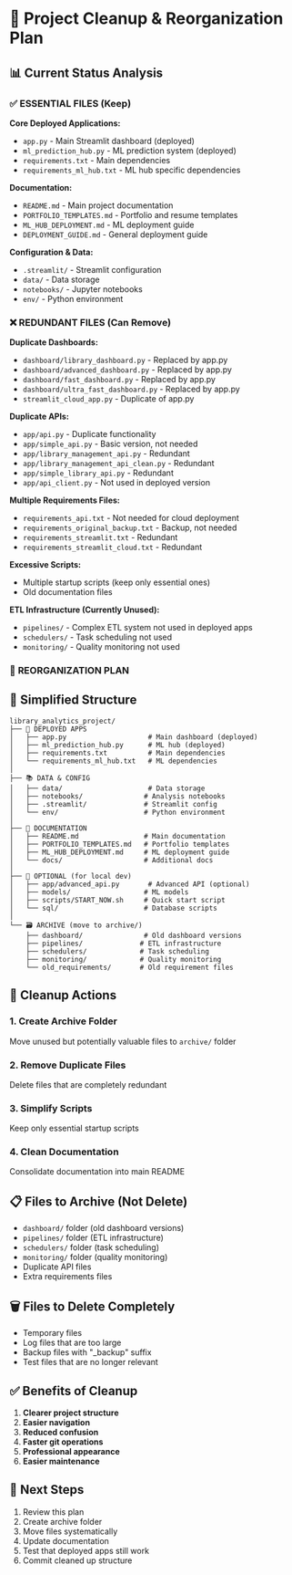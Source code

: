 # 🧹 Project Cleanup & Reorganization Plan

## 📊 **Current Status Analysis**

### ✅ **ESSENTIAL FILES (Keep)**
**Core Deployed Applications:**
- `app.py` - Main Streamlit dashboard (deployed)
- `ml_prediction_hub.py` - ML prediction system (deployed)
- `requirements.txt` - Main dependencies
- `requirements_ml_hub.txt` - ML hub specific dependencies

**Documentation:**
- `README.md` - Main project documentation
- `PORTFOLIO_TEMPLATES.md` - Portfolio and resume templates
- `ML_HUB_DEPLOYMENT.md` - ML deployment guide
- `DEPLOYMENT_GUIDE.md` - General deployment guide

**Configuration & Data:**
- `.streamlit/` - Streamlit configuration
- `data/` - Data storage
- `notebooks/` - Jupyter notebooks
- `env/` - Python environment

### ❌ **REDUNDANT FILES (Can Remove)**

**Duplicate Dashboards:**
- `dashboard/library_dashboard.py` - Replaced by app.py
- `dashboard/advanced_dashboard.py` - Replaced by app.py
- `dashboard/fast_dashboard.py` - Replaced by app.py
- `dashboard/ultra_fast_dashboard.py` - Replaced by app.py
- `streamlit_cloud_app.py` - Duplicate of app.py

**Duplicate APIs:**
- `app/api.py` - Duplicate functionality
- `app/simple_api.py` - Basic version, not needed
- `app/library_management_api.py` - Redundant
- `app/library_management_api_clean.py` - Redundant
- `app/simple_library_api.py` - Redundant
- `app/api_client.py` - Not used in deployed version

**Multiple Requirements Files:**
- `requirements_api.txt` - Not needed for cloud deployment
- `requirements_original_backup.txt` - Backup, not needed
- `requirements_streamlit.txt` - Redundant
- `requirements_streamlit_cloud.txt` - Redundant

**Excessive Scripts:**
- Multiple startup scripts (keep only essential ones)
- Old documentation files

**ETL Infrastructure (Currently Unused):**
- `pipelines/` - Complex ETL system not used in deployed apps
- `schedulers/` - Task scheduling not used
- `monitoring/` - Quality monitoring not used

### 🔄 **REORGANIZATION PLAN**

## 📁 **Simplified Structure**
```
library_analytics_project/
├── 📱 DEPLOYED APPS
│   ├── app.py                    # Main dashboard (deployed)
│   ├── ml_prediction_hub.py      # ML hub (deployed)
│   ├── requirements.txt          # Main dependencies
│   └── requirements_ml_hub.txt   # ML dependencies
│
├── 📚 DATA & CONFIG
│   ├── data/                     # Data storage
│   ├── notebooks/               # Analysis notebooks
│   ├── .streamlit/              # Streamlit config
│   └── env/                     # Python environment
│
├── 📖 DOCUMENTATION
│   ├── README.md                # Main documentation
│   ├── PORTFOLIO_TEMPLATES.md   # Portfolio templates
│   ├── ML_HUB_DEPLOYMENT.md     # ML deployment guide
│   └── docs/                    # Additional docs
│
├── 🔧 OPTIONAL (for local dev)
│   ├── app/advanced_api.py       # Advanced API (optional)
│   ├── models/                  # ML models
│   ├── scripts/START_NOW.sh     # Quick start script
│   └── sql/                     # Database scripts
│
└── 🗃️ ARCHIVE (move to archive/)
    ├── dashboard/               # Old dashboard versions
    ├── pipelines/              # ETL infrastructure
    ├── schedulers/             # Task scheduling
    ├── monitoring/             # Quality monitoring
    └── old_requirements/       # Old requirement files
```

## 🎯 **Cleanup Actions**

### 1. **Create Archive Folder**
Move unused but potentially valuable files to `archive/` folder

### 2. **Remove Duplicate Files**
Delete files that are completely redundant

### 3. **Simplify Scripts**
Keep only essential startup scripts

### 4. **Clean Documentation**
Consolidate documentation into main README

## 📋 **Files to Archive (Not Delete)**
- `dashboard/` folder (old dashboard versions)
- `pipelines/` folder (ETL infrastructure)
- `schedulers/` folder (task scheduling)
- `monitoring/` folder (quality monitoring)
- Duplicate API files
- Extra requirements files

## 🗑️ **Files to Delete Completely**
- Temporary files
- Log files that are too large
- Backup files with "_backup" suffix
- Test files that are no longer relevant

## ✅ **Benefits of Cleanup**
1. **Clearer project structure**
2. **Easier navigation**
3. **Reduced confusion**
4. **Faster git operations**
5. **Professional appearance**
6. **Easier maintenance**

## 🚀 **Next Steps**
1. Review this plan
2. Create archive folder
3. Move files systematically
4. Update documentation
5. Test that deployed apps still work
6. Commit cleaned up structure
